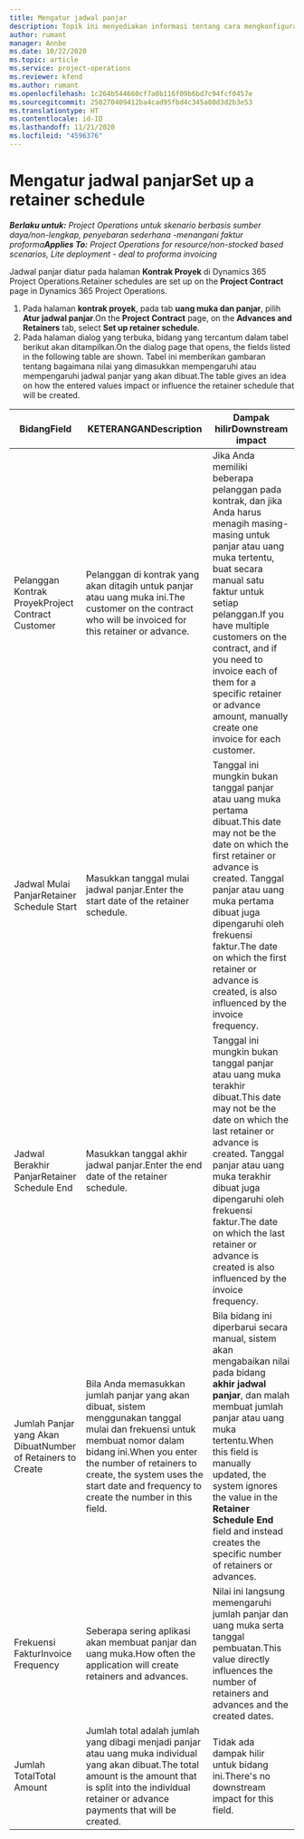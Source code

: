 ```yaml
---
title: Mengatur jadwal panjar
description: Topik ini menyediakan informasi tentang cara mengkonfigurasi jadwal panjar di Project Operations.
author: rumant
manager: Annbe
ms.date: 10/22/2020
ms.topic: article
ms.service: project-operations
ms.reviewer: kfend
ms.author: rumant
ms.openlocfilehash: 1c264b544660cf7a0b116f09b6bd7c94fcf0457e
ms.sourcegitcommit: 250270409412ba4cad95fbd4c345a80d3d2b3e53
ms.translationtype: HT
ms.contentlocale: id-ID
ms.lasthandoff: 11/21/2020
ms.locfileid: "4596376"
---
```

# <a name="set-up-a-retainer-schedule"></a><span data-ttu-id="6319c-103">Mengatur jadwal panjar</span><span class="sxs-lookup"><span data-stu-id="6319c-103">Set up a retainer schedule</span></span>

<span data-ttu-id="6319c-104">_**Berlaku untuk:** Project Operations untuk skenario berbasis sumber daya/non-lengkap, penyebaran sederhana -menangani faktur proforma_</span><span class="sxs-lookup"><span data-stu-id="6319c-104">_**Applies To:** Project Operations for resource/non-stocked based scenarios, Lite deployment - deal to proforma invoicing_</span></span>

<span data-ttu-id="6319c-105">Jadwal panjar diatur pada halaman **Kontrak Proyek** di Dynamics 365 Project Operations.</span><span class="sxs-lookup"><span data-stu-id="6319c-105">Retainer schedules are set up on the **Project Contract** page in Dynamics 365 Project Operations.</span></span>

1. <span data-ttu-id="6319c-106">Pada halaman **kontrak proyek**, pada tab **uang muka dan panjar**, pilih **Atur jadwal panjar**.</span><span class="sxs-lookup"><span data-stu-id="6319c-106">On the **Project Contract** page, on the **Advances and Retainers** tab, select **Set up retainer schedule**.</span></span>
2. <span data-ttu-id="6319c-107">Pada halaman dialog yang terbuka, bidang yang tercantum dalam tabel berikut akan ditampilkan.</span><span class="sxs-lookup"><span data-stu-id="6319c-107">On the dialog page that opens, the fields listed in the following table are shown.</span></span> <span data-ttu-id="6319c-108">Tabel ini memberikan gambaran tentang bagaimana nilai yang dimasukkan mempengaruhi atau mempengaruhi jadwal panjar yang akan dibuat.</span><span class="sxs-lookup"><span data-stu-id="6319c-108">The table gives an idea on how the entered values impact or influence the retainer schedule that will be created.</span></span>

| <span data-ttu-id="6319c-109">Bidang</span><span class="sxs-lookup"><span data-stu-id="6319c-109">Field</span></span> | <span data-ttu-id="6319c-110">KETERANGAN</span><span class="sxs-lookup"><span data-stu-id="6319c-110">Description</span></span> | <span data-ttu-id="6319c-111">Dampak hilir</span><span class="sxs-lookup"><span data-stu-id="6319c-111">Downstream impact</span></span> |
| --- | --- | --- |
| <span data-ttu-id="6319c-112">Pelanggan Kontrak Proyek</span><span class="sxs-lookup"><span data-stu-id="6319c-112">Project Contract Customer</span></span> | <span data-ttu-id="6319c-113">Pelanggan di kontrak yang akan ditagih untuk panjar atau uang muka ini.</span><span class="sxs-lookup"><span data-stu-id="6319c-113">The customer on the contract who will be invoiced for this retainer or advance.</span></span> | <span data-ttu-id="6319c-114">Jika Anda memiliki beberapa pelanggan pada kontrak, dan jika Anda harus menagih masing-masing untuk panjar atau uang muka tertentu, buat secara manual satu faktur untuk setiap pelanggan.</span><span class="sxs-lookup"><span data-stu-id="6319c-114">If you have multiple customers on the contract, and if you need to invoice each of them for a specific retainer or advance amount, manually create one invoice for each customer.</span></span> |
| <span data-ttu-id="6319c-115">Jadwal Mulai Panjar</span><span class="sxs-lookup"><span data-stu-id="6319c-115">Retainer Schedule Start</span></span> | <span data-ttu-id="6319c-116">Masukkan tanggal mulai jadwal panjar.</span><span class="sxs-lookup"><span data-stu-id="6319c-116">Enter the start date of the retainer schedule.</span></span> | <span data-ttu-id="6319c-117">Tanggal ini mungkin bukan tanggal panjar atau uang muka pertama dibuat.</span><span class="sxs-lookup"><span data-stu-id="6319c-117">This date may not be the date on which the first retainer or advance is created.</span></span> <span data-ttu-id="6319c-118">Tanggal panjar atau uang muka pertama dibuat juga dipengaruhi oleh frekuensi faktur.</span><span class="sxs-lookup"><span data-stu-id="6319c-118">The date on which the first retainer or advance is created, is also influenced by the invoice frequency.</span></span> |
| <span data-ttu-id="6319c-119">Jadwal Berakhir Panjar</span><span class="sxs-lookup"><span data-stu-id="6319c-119">Retainer Schedule End</span></span> | <span data-ttu-id="6319c-120">Masukkan tanggal akhir jadwal panjar.</span><span class="sxs-lookup"><span data-stu-id="6319c-120">Enter the end date of the retainer schedule.</span></span> | <span data-ttu-id="6319c-121">Tanggal ini mungkin bukan tanggal panjar atau uang muka terakhir dibuat.</span><span class="sxs-lookup"><span data-stu-id="6319c-121">This date may not be the date on which the last retainer or advance is created.</span></span> <span data-ttu-id="6319c-122">Tanggal panjar atau uang muka terakhir dibuat juga dipengaruhi oleh frekuensi faktur.</span><span class="sxs-lookup"><span data-stu-id="6319c-122">The date on which the last retainer or advance is created is also influenced by the invoice frequency.</span></span> |
| <span data-ttu-id="6319c-123">Jumlah Panjar yang Akan Dibuat</span><span class="sxs-lookup"><span data-stu-id="6319c-123">Number of Retainers to Create</span></span> | <span data-ttu-id="6319c-124">Bila Anda memasukkan jumlah panjar yang akan dibuat, sistem menggunakan tanggal mulai dan frekuensi untuk membuat nomor dalam bidang ini.</span><span class="sxs-lookup"><span data-stu-id="6319c-124">When you enter the number of retainers to create, the system uses the start date and frequency to create the number in this field.</span></span> | <span data-ttu-id="6319c-125">Bila bidang ini diperbarui secara manual, sistem akan mengabaikan nilai pada bidang **akhir jadwal panjar**, dan malah membuat jumlah panjar atau uang muka tertentu.</span><span class="sxs-lookup"><span data-stu-id="6319c-125">When this field is manually updated, the system ignores the value in the **Retainer Schedule End** field and instead creates the specific number of retainers or advances.</span></span> |
| <span data-ttu-id="6319c-126">Frekuensi Faktur</span><span class="sxs-lookup"><span data-stu-id="6319c-126">Invoice Frequency</span></span> | <span data-ttu-id="6319c-127">Seberapa sering aplikasi akan membuat panjar dan uang muka.</span><span class="sxs-lookup"><span data-stu-id="6319c-127">How often the application will create retainers and advances.</span></span> | <span data-ttu-id="6319c-128">Nilai ini langsung memengaruhi jumlah panjar dan uang muka serta tanggal pembuatan.</span><span class="sxs-lookup"><span data-stu-id="6319c-128">This value directly influences the number of retainers and advances and the created dates.</span></span> |
| <span data-ttu-id="6319c-129">Jumlah Total</span><span class="sxs-lookup"><span data-stu-id="6319c-129">Total Amount</span></span> | <span data-ttu-id="6319c-130">Jumlah total adalah jumlah yang dibagi menjadi panjar atau uang muka individual yang akan dibuat.</span><span class="sxs-lookup"><span data-stu-id="6319c-130">The total amount is the amount that is split into the individual retainer or advance payments that will be created.</span></span> | <span data-ttu-id="6319c-131">Tidak ada dampak hilir untuk bidang ini.</span><span class="sxs-lookup"><span data-stu-id="6319c-131">There's no downstream impact for this field.</span></span> |
